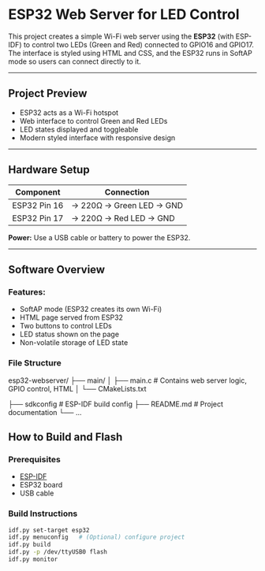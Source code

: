 # ESP32 Web Server for LED Control

This project creates a simple Wi-Fi web server using the **ESP32** (with ESP-IDF) to control two LEDs (Green and Red) connected to GPIO16 and GPIO17. The interface is styled using HTML and CSS, and the ESP32 runs in SoftAP mode so users can connect directly to it.

---

## Project Preview

- ESP32 acts as a Wi-Fi hotspot
- Web interface to control Green and Red LEDs
- LED states displayed and toggleable
- Modern styled interface with responsive design

---

## Hardware Setup

| Component       | Connection             |
|----------------|------------------------|
| ESP32 Pin 16   | → 220Ω → Green LED → GND |
| ESP32 Pin 17   | → 220Ω → Red LED → GND   |

**Power:** Use a USB cable or battery to power the ESP32.

---

## Software Overview

### Features:

- SoftAP mode (ESP32 creates its own Wi-Fi)
- HTML page served from ESP32
- Two buttons to control LEDs
- LED status shown on the page
- Non-volatile storage of LED state 

### File Structure

esp32-webserver/
├── main/
│ ├── main.c # Contains web server logic, GPIO control, HTML
│      └── CMakeLists.txt

├── sdkconfig # ESP-IDF build config
├── README.md # Project documentation
└── ...
## How to Build and Flash

### Prerequisites

- [ESP-IDF](https://docs.espressif.com/projects/esp-idf/en/latest/esp32/get-started/)
- ESP32 board
- USB cable

### Build Instructions

```bash
idf.py set-target esp32
idf.py menuconfig   # (Optional) configure project
idf.py build
idf.py -p /dev/ttyUSB0 flash
idf.py monitor
